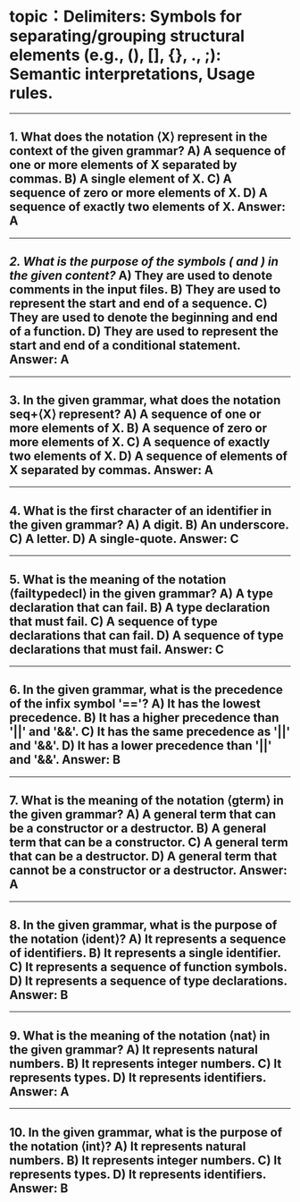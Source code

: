 # topic：Delimiters: Symbols for separating/grouping structural elements (e.g., (), [], {}, ., ;): Semantic interpretations, Usage rules.

---
**1. What does the notation ⟨X⟩ represent in the context of the given grammar?**
A) A sequence of one or more elements of X separated by commas.
B) A single element of X.
C) A sequence of zero or more elements of X.
D) A sequence of exactly two elements of X.
**Answer:** A
---

---
**2. What is the purpose of the symbols (* and *) in the given content?**
A) They are used to denote comments in the input files.
B) They are used to represent the start and end of a sequence.
C) They are used to denote the beginning and end of a function.
D) They are used to represent the start and end of a conditional statement.
**Answer:** A
---

---
**3. In the given grammar, what does the notation seq+⟨X⟩ represent?**
A) A sequence of one or more elements of X.
B) A sequence of zero or more elements of X.
C) A sequence of exactly two elements of X.
D) A sequence of elements of X separated by commas.
**Answer:** A
---

---
**4. What is the first character of an identifier in the given grammar?**
A) A digit.
B) An underscore.
C) A letter.
D) A single-quote.
**Answer:** C
---

---
**5. What is the meaning of the notation ⟨failtypedecl⟩ in the given grammar?**
A) A type declaration that can fail.
B) A type declaration that must fail.
C) A sequence of type declarations that can fail.
D) A sequence of type declarations that must fail.
**Answer:** C
---

---
**6. In the given grammar, what is the precedence of the infix symbol '=='?**
A) It has the lowest precedence.
B) It has a higher precedence than '||' and '&&'.
C) It has the same precedence as '||' and '&&'.
D) It has a lower precedence than '||' and '&&'.
**Answer:** B
---

---
**7. What is the meaning of the notation ⟨gterm⟩ in the given grammar?**
A) A general term that can be a constructor or a destructor.
B) A general term that can be a constructor.
C) A general term that can be a destructor.
D) A general term that cannot be a constructor or a destructor.
**Answer:** A
---

---
**8. In the given grammar, what is the purpose of the notation ⟨ident⟩?**
A) It represents a sequence of identifiers.
B) It represents a single identifier.
C) It represents a sequence of function symbols.
D) It represents a sequence of type declarations.
**Answer:** B
---

---
**9. What is the meaning of the notation ⟨nat⟩ in the given grammar?**
A) It represents natural numbers.
B) It represents integer numbers.
C) It represents types.
D) It represents identifiers.
**Answer:** A
---

---
**10. In the given grammar, what is the purpose of the notation ⟨int⟩?**
A) It represents natural numbers.
B) It represents integer numbers.
C) It represents types.
D) It represents identifiers.
**Answer:** B
---